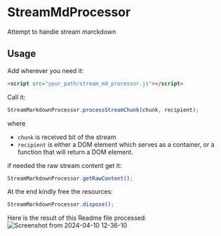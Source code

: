# StreamMdProcessor
Attempt to handle stream marckdown

## Usage

Add wherever you need it:
```HTML
<script src="ypur_path/stream_md_processor.js"></script>
```

Call it:
```javascript
StreamMarkdownProcessor.processStreamChunk(chunk, recipient);
```
where 
- `chunk` is received bit of the stream
- `recipient` is either a DOM element which serves as a container, or a function that will return a DOM element.

if needed the raw stream content get it:
```javascript
StreamMarkdownProcessor.getRawContent();
```

At the end kindly free the resources:
```javascript
StreamMarkdownProcessor.dispose();
```

Here is the result of this Readme file processed:
![Screenshot from 2024-04-10 12-36-10](https://github.com/ivostoykov/StreamMdProcessor/assets/889184/b3080595-62f1-4caf-a7a0-b0806904ad91)
